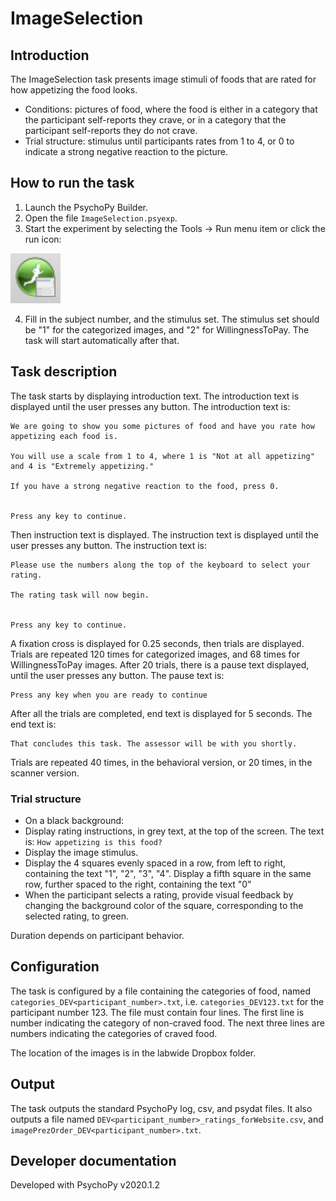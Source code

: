 # ImageSelection

## Introduction

The ImageSelection task presents image stimuli of foods that are rated for how appetizing the food looks.

- Conditions: pictures of food, where the food is either in a category that the participant self-reports they crave, or in a category that the participant self-reports they do not crave.
- Trial structure: stimulus until participants rates from 1 to 4, or 0 to indicate a strong negative reaction to the picture.

## How to run the task

1. Launch the PsychoPy Builder.
2. Open the file `ImageSelection.psyexp`.
3. Start the experiment by selecting the Tools -> Run menu item or click the run icon:

![run icon](./run_icon.png)

4. Fill in the subject number, and the stimulus set. The stimulus set should be "1" for the categorized images, and "2" for WillingnessToPay. The task will start automatically after that.

## Task description

The task starts by displaying introduction text. The introduction text is displayed until the user presses any button. The introduction text is:
```
We are going to show you some pictures of food and have you rate how appetizing each food is.

You will use a scale from 1 to 4, where 1 is "Not at all appetizing" and 4 is "Extremely appetizing."

If you have a strong negative reaction to the food, press 0.


Press any key to continue.
```

Then instruction text is displayed. The instruction text is displayed until the user presses any button. The instruction text is:
```
Please use the numbers along the top of the keyboard to select your rating.

The rating task will now begin.


Press any key to continue.
```

A fixation cross is displayed for 0.25 seconds, then trials are displayed. Trials are repeated 120 times for categorized images, and 68 times for WillingnessToPay images.
After 20 trials, there is a pause text displayed, until the user presses any button. The pause text is:
```
Press any key when you are ready to continue
```

After all the trials are completed, end text is displayed for 5 seconds. The end text is:
```
That concludes this task. The assessor will be with you shortly.
```

Trials are repeated 40 times, in the behavioral version, or 20 times, in the scanner version.

### Trial structure

- On a black background:
- Display rating instructions, in grey text, at the top of the screen. The text is: `How appetizing is this food?`
- Display the image stimulus.
- Display the 4 squares evenly spaced in a row, from left to right, containing the text "1", "2", "3", "4". Display a fifth square in the same row, further spaced to the right, containing the text "0"
- When the participant selects a rating, provide visual feedback by changing the background color of the square, corresponding to the selected rating, to green.


Duration depends on participant behavior.

## Configuration

The task is configured by a file containing the categories of food, named `categories_DEV<participant_number>.txt`, i.e. `categories_DEV123.txt` for the participant number 123. The file must contain four lines. The first line is number indicating the category of non-craved food. The next three lines are numbers indicating the categories of craved food.

The location of the images is in the labwide Dropbox folder.

## Output
The task outputs the standard PsychoPy log, csv, and psydat files. It also outputs a file named `DEV<participant_number>_ratings_forWebsite.csv`, and `imagePrezOrder_DEV<participant_number>.txt`.


## Developer documentation

Developed with PsychoPy v2020.1.2
